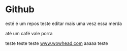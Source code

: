 # Github

esté é um repos
teste
editar mais uma vesz essa merda

até um café vale porra

teste teste teste
www.wowhead.com
aaaaa teste